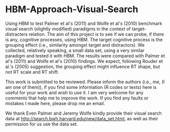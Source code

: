HBM-Approach-Visual-Search
==========================

Using HBM to test Palmer et al's (2011) and Wolfe et al's (2010) benchmark visual search (slightly modified) paradigms in the context of target-distracters relation. The aim of this project is to see if we can probe, if there is any, cognitive processes, using HBM. The target cognitive process is the grouping effect (i.e., similarity amongst target and distractors).  We collected, relatively speaking, a small data set, using a very similar paradigm  and tested it with HBM.  The results were compared with Palmer et al's (2011) and Wolfe et al's (2010) findings.  We expect, following Rouder et al.'s (2005) suggestion, the grouping effect might influence RT shape, but not RT scale and RT shift.    

This work is submitted to be reviewed. Please inform the authors (i.e., me, (I am one of them)), if you find some information (R codes or texts) here is useful for your work and wish to use it. I am very welcome for any comments that help me to 
improve the work. If you find any faults or mistakes I made here, please drop me an email. 

We thank Even Palmer and Jeremy Wolfe kindly provide their visual search data at 
http://search.bwh.harvard.edu/new/data_set.html, as well as their permission for us use the data set. 
